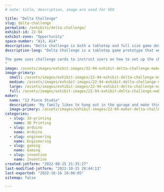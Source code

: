 ```yaml
---
# note: title, description, image are used for SEO

title: "Delta Challenge"
slug: delta-challenge
permalink: /exhibits/delta-challenge/
exhibit-id: 22-94
exhibit-zone: "Opportunity"
space-number: "A13, A14"
description: "Delta challenge is both a tabletop and full size game designed to challenge your teamwork abilities."
description-long: "Delta Challenge is a tabletop game prototype that we would like to show at Maker Faire.  To make it even more fun we are constructing a full size (human) version of the game just for Maker Faire.  On display will also be tabletop versions and examples of how it was prototyped and developed.

The game uses challenge cards to instruct users on how to set up the challenge board as well as the challenge that must be undertaken.  Once the timer starts the team of 2-3 players pull their game slider to maneuver the central game piece together.  The game piece is used to magnetically pick up other game pieces and place them in the location defined by the challenge card.  All three challenges must be completed before the timer runs out to win!
"
image: /assets/images/exhibit-images/22-94-exhibit-delta-challenge-makerfaire-booth-2022-large.jpg
image-primary: 
  small: /assets/images/exhibit-images/22-94-exhibit-delta-challenge-makerfaire-booth-2022-small.jpg
  medium: /assets/images/exhibit-images/22-94-exhibit-delta-challenge-makerfaire-booth-2022-medium.jpg
  large: /assets/images/exhibit-images/22-94-exhibit-delta-challenge-makerfaire-booth-2022-large.jpg
  full: /assets/images/exhibit-images/22-94-exhibit-delta-challenge-makerfaire-booth-2022-full.jpg
maker: 
  name: "12 Piece Studio"
  description: "My family likes to hang out in the garage and make things!  We have exhibited at Maker Faire Orlando twice before and are looking forward to bringing our latest project."
  image-primary: /assets/images/exhibit-images/22-94-maker-delta-challenge-12-piece-studio-logo-medium.PNG
categories: 
  - slug: 3d-printing
    name: 3D Printing
  - slug: arduino
    name: Arduino
  - slug: engineering
    name: Engineering
  - slug: gaming
    name: Gaming
  - slug: invention
    name: Invention
created-jotform: "2022-08-25 21:35:27"
last-modified-jotform: "2022-10-15 20:44:13"
last-exported: "2022-10-16 18:06:05"
sitemap: false

---
```

